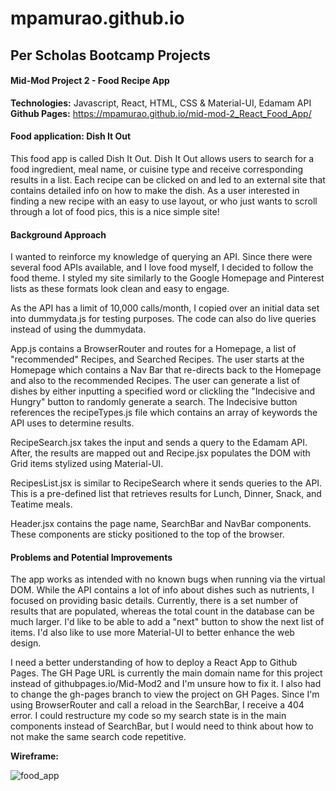 # mpamurao.github.io
<h2>Per Scholas Bootcamp Projects</h2>

<h4>Mid-Mod Project 2 - Food Recipe App</h4>

<b>Technologies:</b> Javascript, React, HTML, CSS & Material-UI, Edamam API <br>
<b>Github Pages:</b> https://mpamurao.github.io/mid-mod-2_React_Food_App/ <br>

<h4>Food application: Dish It Out</h4>

This food app is called Dish It Out. Dish It Out allows users to search for a food ingredient, meal name, or cuisine type and receive corresponding results in a list. Each recipe can be clicked on and led to an external site that contains detailed info on how to make the dish. As a user interested in finding a new recipe with an easy to use layout, or who just wants to scroll through a lot of food pics, this is a nice simple site! <br>

<h4>Background Approach</h4>

I wanted to reinforce my knowledge of querying an API. Since there were several food APIs available, and I love food myself, I decided to follow the food theme. I styled my site similarly to the Google Homepage and Pinterest lists as these formats look clean and easy to engage. <br>

As the API has a limit of 10,000 calls/month, I copied over an initial data set into dummydata.js for testing purposes. The code can also do live queries instead of using the dummydata.

App.js contains a BrowserRouter and routes for a Homepage, a list of "recommended" Recipes, and Searched Recipes. The user starts at the Homepage which contains a Nav Bar that re-directs back to the Homepage and also to the recommended Recipes. The user can generate a list of dishes by either inputting a specified word or clickling the "Indecisive and Hungry" button to randomly generate a search. The Indecisive button references the recipeTypes.js file which contains an array of keywords the API uses to determine results.

RecipeSearch.jsx takes the input and sends a query to the Edamam API. After, the results are mapped out and Recipe.jsx populates the DOM with Grid items stylized using Material-UI. 

RecipesList.jsx is similar to RecipeSearch where it sends queries to the API. This is a pre-defined list that retrieves results for Lunch, Dinner, Snack, and Teatime meals.

Header.jsx contains the page name, SearchBar and NavBar components. These components are sticky positioned to the top of the browser.

<h4>Problems and Potential Improvements</h4>

The app works as intended with no known bugs when running via the virtual DOM. While the API contains a lot of info about dishes such as nutrients, I focused on providing basic details. Currently, there is a set number of results that are populated, whereas the total count in the database can be much larger. I'd like to be able to add a "next" button to show the next list of items. I'd also like to use more Material-UI to better enhance the web design.

I need a better understanding of how to deploy a React App to Github Pages. The GH Page URL is currently the main domain name for this project instead of githubpages.io/Mid-Mod2 and I'm unsure how to fix it. I also had to change the gh-pages branch to view the project on GH Pages. Since I'm using BrowserRouter and call a reload in the SearchBar, I receive a 404 error. I could restructure my code so my search state is in the main components instead of SearchBar, but I would need to think about how to not make the same search code repetitive.




<b>Wireframe:</b>

![food_app](https://user-images.githubusercontent.com/59937690/117773192-0518ee80-b206-11eb-8124-4b8127bd1d57.png)
